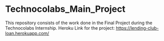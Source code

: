 # Technocolabs_Main_Project
This repository consists of the work done in the Final Project during the Technocolabs Internship.
Heroku Link for the project: https://lending-club-loan.herokuapp.com/
